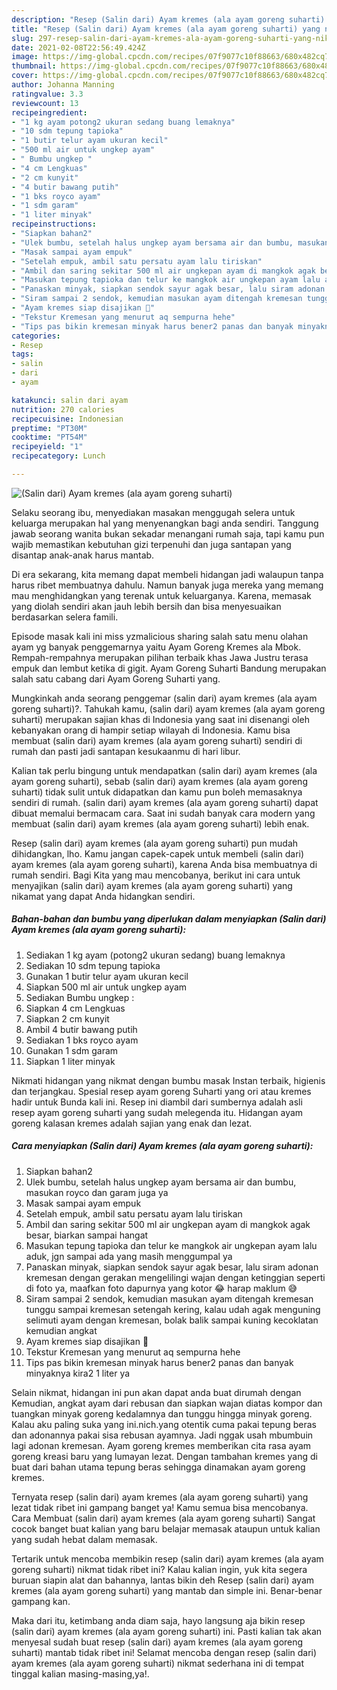 ```yaml
---
description: "Resep (Salin dari) Ayam kremes (ala ayam goreng suharti) yang nikmat Untuk Jualan"
title: "Resep (Salin dari) Ayam kremes (ala ayam goreng suharti) yang nikmat Untuk Jualan"
slug: 297-resep-salin-dari-ayam-kremes-ala-ayam-goreng-suharti-yang-nikmat-untuk-jualan
date: 2021-02-08T22:56:49.424Z
image: https://img-global.cpcdn.com/recipes/07f9077c10f88663/680x482cq70/salin-dari-ayam-kremes-ala-ayam-goreng-suharti-foto-resep-utama.jpg
thumbnail: https://img-global.cpcdn.com/recipes/07f9077c10f88663/680x482cq70/salin-dari-ayam-kremes-ala-ayam-goreng-suharti-foto-resep-utama.jpg
cover: https://img-global.cpcdn.com/recipes/07f9077c10f88663/680x482cq70/salin-dari-ayam-kremes-ala-ayam-goreng-suharti-foto-resep-utama.jpg
author: Johanna Manning
ratingvalue: 3.3
reviewcount: 13
recipeingredient:
- "1 kg ayam potong2 ukuran sedang buang lemaknya"
- "10 sdm tepung tapioka"
- "1 butir telur ayam ukuran kecil"
- "500 ml air untuk ungkep ayam"
- " Bumbu ungkep "
- "4 cm Lengkuas"
- "2 cm kunyit"
- "4 butir bawang putih"
- "1 bks royco ayam"
- "1 sdm garam"
- "1 liter minyak"
recipeinstructions:
- "Siapkan bahan2"
- "Ulek bumbu, setelah halus ungkep ayam bersama air dan bumbu, masukan royco dan garam juga ya"
- "Masak sampai ayam empuk"
- "Setelah empuk, ambil satu persatu ayam lalu tiriskan"
- "Ambil dan saring sekitar 500 ml air ungkepan ayam di mangkok agak besar, biarkan sampai hangat"
- "Masukan tepung tapioka dan telur ke mangkok air ungkepan ayam lalu aduk, jgn sampai ada yang masih menggumpal ya"
- "Panaskan minyak, siapkan sendok sayur agak besar, lalu siram adonan kremesan dengan gerakan mengelilingi wajan dengan ketinggian seperti di foto ya, maafkan foto dapurnya yang kotor 😂 harap maklum 😅"
- "Siram sampai 2 sendok, kemudian masukan ayam ditengah kremesan tunggu sampai kremesan setengah kering, kalau udah agak menguning selimuti ayam dengan kremesan, bolak balik sampai kuning kecoklatan kemudian angkat"
- "Ayam kremes siap disajikan 🍗"
- "Tekstur Kremesan yang menurut aq sempurna hehe"
- "Tips pas bikin kremesan minyak harus bener2 panas dan banyak minyaknya kira2 1 liter ya"
categories:
- Resep
tags:
- salin
- dari
- ayam

katakunci: salin dari ayam 
nutrition: 270 calories
recipecuisine: Indonesian
preptime: "PT30M"
cooktime: "PT54M"
recipeyield: "1"
recipecategory: Lunch

---
```



![(Salin dari) Ayam kremes (ala ayam goreng suharti)](https://img-global.cpcdn.com/recipes/07f9077c10f88663/680x482cq70/salin-dari-ayam-kremes-ala-ayam-goreng-suharti-foto-resep-utama.jpg)

Selaku seorang ibu, menyediakan masakan menggugah selera untuk keluarga merupakan hal yang menyenangkan bagi anda sendiri. Tanggung jawab seorang  wanita bukan sekadar menangani rumah saja, tapi kamu pun wajib memastikan kebutuhan gizi terpenuhi dan juga santapan yang disantap anak-anak harus mantab.

Di era  sekarang, kita memang dapat membeli hidangan jadi walaupun tanpa harus ribet membuatnya dahulu. Namun banyak juga mereka yang memang mau menghidangkan yang terenak untuk keluarganya. Karena, memasak yang diolah sendiri akan jauh lebih bersih dan bisa menyesuaikan berdasarkan selera famili. 

Episode masak kali ini miss yzmalicious sharing salah satu menu olahan ayam yg banyak penggemarnya yaitu Ayam Goreng Kremes ala Mbok. Rempah-rempahnya merupakan pilihan terbaik khas Jawa Justru terasa empuk dan lembut ketika di gigit. Ayam Goreng Suharti Bandung merupakan salah satu cabang dari Ayam Goreng Suharti yang.

Mungkinkah anda seorang penggemar (salin dari) ayam kremes (ala ayam goreng suharti)?. Tahukah kamu, (salin dari) ayam kremes (ala ayam goreng suharti) merupakan sajian khas di Indonesia yang saat ini disenangi oleh kebanyakan orang di hampir setiap wilayah di Indonesia. Kamu bisa membuat (salin dari) ayam kremes (ala ayam goreng suharti) sendiri di rumah dan pasti jadi santapan kesukaanmu di hari libur.

Kalian tak perlu bingung untuk mendapatkan (salin dari) ayam kremes (ala ayam goreng suharti), sebab (salin dari) ayam kremes (ala ayam goreng suharti) tidak sulit untuk didapatkan dan kamu pun boleh memasaknya sendiri di rumah. (salin dari) ayam kremes (ala ayam goreng suharti) dapat dibuat memalui bermacam cara. Saat ini sudah banyak cara modern yang membuat (salin dari) ayam kremes (ala ayam goreng suharti) lebih enak.

Resep (salin dari) ayam kremes (ala ayam goreng suharti) pun mudah dihidangkan, lho. Kamu jangan capek-capek untuk membeli (salin dari) ayam kremes (ala ayam goreng suharti), karena Anda bisa membuatnya di rumah sendiri. Bagi Kita yang mau mencobanya, berikut ini cara untuk menyajikan (salin dari) ayam kremes (ala ayam goreng suharti) yang nikamat yang dapat Anda hidangkan sendiri.

<!--inarticleads1-->

##### Bahan-bahan dan bumbu yang diperlukan dalam menyiapkan (Salin dari) Ayam kremes (ala ayam goreng suharti):

1. Sediakan 1 kg ayam (potong2 ukuran sedang) buang lemaknya
1. Sediakan 10 sdm tepung tapioka
1. Gunakan 1 butir telur ayam ukuran kecil
1. Siapkan 500 ml air untuk ungkep ayam
1. Sediakan  Bumbu ungkep :
1. Siapkan 4 cm Lengkuas
1. Siapkan 2 cm kunyit
1. Ambil 4 butir bawang putih
1. Sediakan 1 bks royco ayam
1. Gunakan 1 sdm garam
1. Siapkan 1 liter minyak


Nikmati hidangan yang nikmat dengan bumbu masak Instan terbaik, higienis dan terjangkau. Spesial resep ayam goreng Suharti yang ori atau kremes hadir untuk Bunda kali ini. Resep ini diambil dari sumbernya adalah asli resep ayam goreng suharti yang sudah melegenda itu. Hidangan ayam goreng kalasan kremes adalah sajian yang enak dan lezat. 

<!--inarticleads2-->

##### Cara menyiapkan (Salin dari) Ayam kremes (ala ayam goreng suharti):

1. Siapkan bahan2
1. Ulek bumbu, setelah halus ungkep ayam bersama air dan bumbu, masukan royco dan garam juga ya
1. Masak sampai ayam empuk
1. Setelah empuk, ambil satu persatu ayam lalu tiriskan
1. Ambil dan saring sekitar 500 ml air ungkepan ayam di mangkok agak besar, biarkan sampai hangat
1. Masukan tepung tapioka dan telur ke mangkok air ungkepan ayam lalu aduk, jgn sampai ada yang masih menggumpal ya
1. Panaskan minyak, siapkan sendok sayur agak besar, lalu siram adonan kremesan dengan gerakan mengelilingi wajan dengan ketinggian seperti di foto ya, maafkan foto dapurnya yang kotor 😂 harap maklum 😅
1. Siram sampai 2 sendok, kemudian masukan ayam ditengah kremesan tunggu sampai kremesan setengah kering, kalau udah agak menguning selimuti ayam dengan kremesan, bolak balik sampai kuning kecoklatan kemudian angkat
1. Ayam kremes siap disajikan 🍗
1. Tekstur Kremesan yang menurut aq sempurna hehe
1. Tips pas bikin kremesan minyak harus bener2 panas dan banyak minyaknya kira2 1 liter ya


Selain nikmat, hidangan ini pun akan dapat anda buat dirumah dengan Kemudian, angkat ayam dari rebusan dan siapkan wajan diatas kompor dan tuangkan minyak goreng kedalamnya dan tunggu hingga minyak goreng. Kalau aku paling suka yang ini.nich.yang otentik cuma pakai tepung beras dan adonannya pakai sisa rebusan ayamnya. Jadi nggak usah mbumbuin lagi adonan kremesan. Ayam goreng kremes memberikan cita rasa ayam goreng kreasi baru yang lumayan lezat. Dengan tambahan kremes yang di buat dari bahan utama tepung beras sehingga dinamakan ayam goreng kremes. 

Ternyata resep (salin dari) ayam kremes (ala ayam goreng suharti) yang lezat tidak ribet ini gampang banget ya! Kamu semua bisa mencobanya. Cara Membuat (salin dari) ayam kremes (ala ayam goreng suharti) Sangat cocok banget buat kalian yang baru belajar memasak ataupun untuk kalian yang sudah hebat dalam memasak.

Tertarik untuk mencoba membikin resep (salin dari) ayam kremes (ala ayam goreng suharti) nikmat tidak ribet ini? Kalau kalian ingin, yuk kita segera buruan siapin alat dan bahannya, lantas bikin deh Resep (salin dari) ayam kremes (ala ayam goreng suharti) yang mantab dan simple ini. Benar-benar gampang kan. 

Maka dari itu, ketimbang anda diam saja, hayo langsung aja bikin resep (salin dari) ayam kremes (ala ayam goreng suharti) ini. Pasti kalian tak akan menyesal sudah buat resep (salin dari) ayam kremes (ala ayam goreng suharti) mantab tidak ribet ini! Selamat mencoba dengan resep (salin dari) ayam kremes (ala ayam goreng suharti) nikmat sederhana ini di tempat tinggal kalian masing-masing,ya!.

